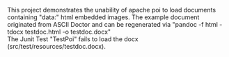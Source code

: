 This project demonstrates the unability of apache poi to load documents containing "data:" html embedded images. The example document originated from ASCII Doctor and can be regenerated via "pandoc -f html -tdocx testdoc.html -o testdoc.docx"  
The Junit Test "TestPoi" fails to load the docx (src/test/resources/testdoc.docx).
